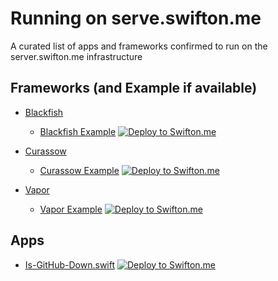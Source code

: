 # Running on serve.swifton.me
A curated list of apps and frameworks confirmed to run on the server.swifton.me infrastructure

## Frameworks (and Example if available)

* [Blackfish](https://github.com/elliottminns/blackfish)
  * [Blackfish Example](https://github.com/kimar/blackfish-example) [![Deploy to Swifton.me](https://serve.swifton.me/badge.png)](https://serve.swifton.me/oneclick?repository=https://github.com/kimar/blackfish-example)
  
  
* [Curassow](https://github.com/kylef/Curassow)
  * [Curassow Example](https://github.com/SwiftOnMe/swifton-serve-example) [![Deploy to Swifton.me](https://serve.swifton.me/badge.png)](https://serve.swifton.me/oneclick?repository=https://github.com/SwiftOnMe/swifton-serve-example)
  
* [Vapor](https://github.com/tannernelson/vapor)
  * [Vapor Example](https://github.com/tannernelson/vapor-example) [![Deploy to Swifton.me](https://serve.swifton.me/badge.png)](https://serve.swifton.me/oneclick?repository=https://github.com/tannernelson/vapor-example)
  

## Apps

* [Is-GitHub-Down.swift](https://github.com/kimar/Is-GitHub-Down.swift) [![Deploy to Swifton.me](https://serve.swifton.me/badge.png)](https://serve.swifton.me/oneclick?repository=https://github.com/kimar/Is-GitHub-Down.swift)

